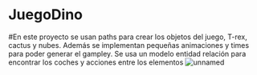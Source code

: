 # JuegoDino
#En este proyecto se usan paths para crear los objetos del juego, T-rex, cactus y nubes.
Además se implementan pequeñas animaciones y times para poder generar el gampley.
Se usa un modelo entidad relación para encontrar los coches y acciones entre los elementos
![unnamed](https://user-images.githubusercontent.com/23614069/192116499-a55b949c-fb44-4622-bf7d-3181dcb29563.png)
